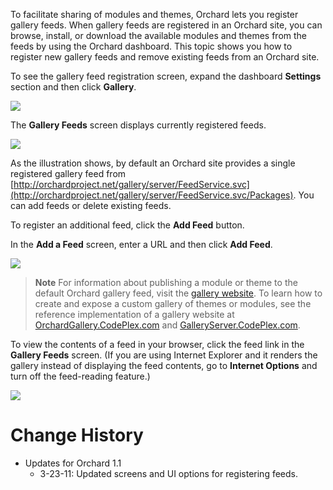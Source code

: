 
To facilitate sharing of modules and themes, Orchard lets you register gallery feeds. When gallery feeds are registered in an Orchard site, you can browse, install, or download the available modules and themes from the feeds by using the Orchard dashboard. This topic shows you how to register new gallery feeds and remove existing feeds from an Orchard site.

To see the gallery feed registration screen, expand the dashboard **Settings** section and then click **Gallery**.  

![](../Upload/screenshots/dashboard_gallery_feeds.png)

The **Gallery Feeds** screen displays currently registered feeds. 

![](../Upload/screenshots_675/gallery_registered_feeds_675.png)

As the illustration shows, by default an Orchard site provides a single registered gallery feed from [http://orchardproject.net/gallery/server/FeedService.svc](http://orchardproject.net/gallery/server/FeedService.svc/Packages). You can add feeds or delete existing feeds.

To register an additional feed, click the **Add Feed** button.

In the **Add a Feed** screen, enter a URL and then click **Add Feed**.

![](../Upload/screenshots_675/gallery_RegisterNewFeed_screen_675.png)

> **Note** For information about publishing a module or theme to the default Orchard gallery feed, visit the [gallery website](http://orchardproject.net/gallery). To learn how to create and expose a custom gallery of themes or modules, see the reference implementation of a gallery website at [OrchardGallery.CodePlex.com](http://orchardgallery.codeplex.com) and [GalleryServer.CodePlex.com](http://galleryserver.codeplex.com).  

To view the contents of a feed in your browser, click the feed link in the **Gallery Feeds** screen. (If you are using Internet Explorer and it renders the gallery instead of displaying the feed contents, go to **Internet Options** and turn off the feed-reading feature.) 

![](../Upload/screenshots_675/feed_detailsfiles_675.png)

  
  
  

# Change History
* Updates for Orchard 1.1
    * 3-23-11: Updated screens and UI options for registering feeds. 
